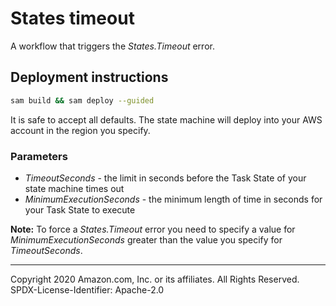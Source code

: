 # States timeout

A workflow that triggers the _States.Timeout_ error.

## Deployment instructions

```bash
sam build && sam deploy --guided
```

It is safe to accept all defaults. The state machine will deploy into your AWS account in the region you specify.

### Parameters

* _TimeoutSeconds_ - the limit in seconds before the Task State of your state machine times out
* _MinimumExecutionSeconds_ - the minimum length of time in seconds for your Task State to execute

**Note:** To force a _States.Timeout_ error you need to specify a value for _MinimumExecutionSeconds_ greater than the value you specify for _TimeoutSeconds_.

---
Copyright 2020 Amazon.com, Inc. or its affiliates. All Rights Reserved.
SPDX-License-Identifier: Apache-2.0
